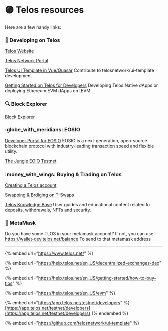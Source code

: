 # 🟣 Telos resources

Here are a few handy links:

### :wrench: Developing on Telos

[Telos Website](https://www.telos.net/)

[Telos Network Portal](https://app.telos.net/testnet/developers)

[Telos UI Template in Vue/Quasar](https://github.com/telosnetwork/ui-template) Contribute to telosnetwork/ui-template development

[Getting Started on Telos for Developers](https://docs.telos.net/for-developers/getting-started-for-developers) Developing Telos Native dApps or deploying Ethereum EVM dApps on tEVM.

### :mag: Block Explorer

[Block Explorer](https://eosauthority.com/?network=telos)

### :globe\_with\_meridians: EOSIO

[Developer Portal for EOSIO](https://developers.eos.io/welcome/latest/index) EOSIO is a next-generation, open-source blockchain protocol with industry-leading transaction speed and flexible utility.

[The Jungle EOIO Testnet](https://jungletestnet.io/)

### :money\_with\_wings: Buying & Trading on Telos

[Creating a Telos account](https://www.telos.net/signup)

[Swapping & Brdiging on T-Swaps](https://www.tswaps.com)

[Telos Knowledge Base](https://help.telos.net) User guides and educational content related to deposits, withdrawals, NFTs and security.

### 🦊 MetaMask

Do you have some TLOS in your metamask account? If not, you can use https://wallet-dev.telos.net/balance To send to that metamask address

****

{% embed url="https://www.telos.net/" %}

{% embed url="https://help.telos.net/en_US/decentralized-exchanges-dex" %}

{% embed url="https://help.telos.net/en_US/getting-started/how-to-buy-tlos" %}

{% embed url="https://help.telos.net/en_US/evm" %}

{% embed url="https://app.telos.net/testnet/developers" %}
[https://app.telos.net/testnet/developers](https://app.telos.net/testnet/developers)
{% endembed %}

{% embed url="https://github.com/telosnetwork/ui-template" %}

&#x20;
